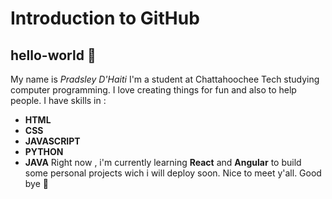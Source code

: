 # Introduction to GitHub
## hello-world 👋

My name is *Pradsley D'Haiti*
I'm a student at Chattahoochee Tech studying computer programming.
I love creating things for fun and also to help people. 
I have skills in : 
- **HTML**
- **CSS**
- **JAVASCRIPT**
- **PYTHON**
- **JAVA**
Right now , i'm currently learning **React** and **Angular** to build some personal projects wich i will deploy soon. 
Nice to meet y'all. 
Good bye 👋
                   
